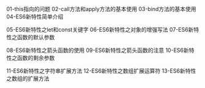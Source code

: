 01-this指向的问题
02-call方法和apply方法的基本使用
03-bind方法的基本使用
04-ES6新特性简单介绍

05-ES6新特性之let和const关键字
06-ES6新特性之对象的增强写法
07-ES6新特性之函数的默认参数

08-ES6新特性之箭头函数的使用
09-ES6新特性之箭头函数的注意
10-ES6新特性之函数的剩余参数

11-ES6新特性之字符串扩展方法
12-ES6新特性之数组扩展运算符
13-ES6新特性之数组的扩展方法